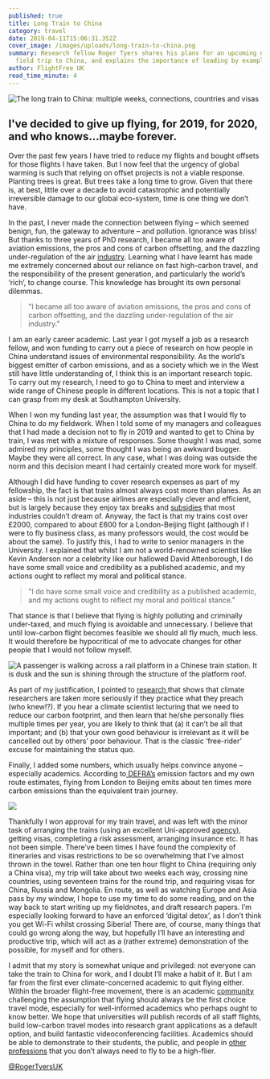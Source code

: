 ```yaml
---
published: true
title: Long Train to China
category: travel
date: 2019-04-11T15:06:31.352Z
cover_image: /images/uploads/long-train-to-china.png
summary: Research fellow Roger Tyers shares his plans for an upcoming no-fly
  field trip to China, and explains the importance of leading by example
author: FlightFree UK
read_time_minute: 4
---
```

![](/images/uploads/long-train-to-china.png "The long train to China: multiple weeks, connections, countries and visas")

## I've decided to give up flying, for 2019, for 2020, and who knows…maybe forever.

Over the past few years I have tried to reduce my flights and bought offsets for those flights I have taken. But I now feel that the urgency of global warming is such that relying on offset projects is not a viable response. Planting trees is great. But trees take a long time to grow. Given that there is, at best, little over a decade to avoid catastrophic and potentially irreversible damage to our global eco-system, time is one thing we don’t have.

In the past, I never made the connection between flying – which seemed benign, fun, the gateway to adventure – and pollution. Ignorance was bliss! But thanks to three years of PhD research, I became all too aware of aviation emissions, the pros and cons of carbon offsetting, and the dazzling under-regulation of the air [industry](https://theconversation.com/its-time-to-wake-up-to-the-devastating-impact-flying-has-on-the-environment-70953). Learning what I have learnt has made me extremely concerned about our reliance on fast high-carbon travel, and the responsibility of the present generation, and particularly the world’s ‘rich’, to change course. This knowledge has brought its own personal dilemmas.

> "I became all too aware of aviation emissions, the pros and cons of carbon offsetting, and the dazzling under-regulation of the air [](https://theconversation.com/its-time-to-wake-up-to-the-devastating-impact-flying-has-on-the-environment-70953)industry."

I am an early career academic. Last year I got myself a job as a research fellow, and won funding to carry out a piece of research on how people in China understand issues of environmental responsibility. As the world’s biggest emitter of carbon emissions, and as a society which we in the West still have little understanding of, I think this is an important research topic. To carry out my research, I need to go to China to meet and interview a wide range of Chinese people in different locations. This is not a topic that I can grasp from my desk at Southampton University. 

When I won my funding last year, the assumption was that I would fly to China to do my fieldwork. When I told some of my managers and colleagues that I had made a decision not to fly in 2019 and wanted to get to China by train, I was met with a mixture of responses. Some thought I was mad, some admired my principles, some thought I was being an awkward bugger. Maybe they were all correct. In any case, what I was doing was outside the norm and this decision meant I had certainly created more work for myself.

Although I did have funding to cover research expenses as part of my fellowship, the fact is that trains almost always cost more than planes. As an aside – this is not just because airlines are especially clever and efficient, but is largely because they enjoy tax breaks and [subsidies](https://www.mdpi.com/2071-1050/9/8/1295) that most industries couldn’t dream of. Anyway, the fact is that my trains cost over £2000, compared to about £600 for a London-Beijing flight (although if I were to fly business class, as many professors would, the cost would be about the same). To justify this, I had to write to senior managers in the University. I explained that whilst I am not a world-renowned scientist like Kevin Anderson nor a celebrity like our hallowed David Attenborough, I do have some small voice and credibility as a published academic, and my actions ought to reflect my moral and political stance. 

> "I do have some small voice and credibility as a published academic, and my actions ought to reflect my moral and political stance."

That stance is that I believe that flying is highly polluting and criminally under-taxed, and much flying is avoidable and unnecessary. I believe that until low-carbon flight becomes feasible we should all fly much, much less. It would therefore be hypocritical of me to advocate changes for other people that I would not follow myself. 

![A passenger is walking across a rail platform in a Chinese train station. It is dusk and the sun is shining through the structure of the platform roof. ](/images/uploads/china-train.jpg "Photo credit: Lau Keith")

As part of my justification, I pointed to [research ](https://link.springer.com/article/10.1007/s10584-016-1713-2)that shows that climate researchers are taken more seriously if they practice what they preach (who knew!?). If you hear a climate scientist lecturing that we need to reduce our carbon footprint, and then learn that he/she personally flies multiple times per year, you are likely to think that (a) it can’t be all that important; and (b) that your own good behaviour is irrelevant as it will be cancelled out by others’ poor behaviour. That is the classic ‘free-rider’ excuse for maintaining the status quo.

Finally, I added some numbers, which usually helps convince anyone – especially academics. According to[ DEFRA’s](https://www.gov.uk/government/publications/greenhouse-gas-reporting-conversion-factors-2018) emission factors and my own route estimates, flying from London to Beijing emits about ten times more carbon emissions than the equivalent train journey.

![](/images/uploads/china-emissions.png)

Thankfully I won approval for my train travel, and was left with the minor task of arranging the trains (using an excellent Uni-approved [agency](http://www.thetravelbureau.co.uk/)), getting visas, completing a risk assessment, arranging insurance etc. It has not been simple. There’ve been times I have found the complexity of itineraries and visas restrictions to be so overwhelming that I’ve almost thrown in the towel. Rather than one ten hour flight to China (requiring only a China visa), my trip will take about two weeks each way, crossing nine countries, using seventeen trains for the round trip, and requiring visas for China, Russia and Mongolia. En route, as well as watching Europe and Asia pass by my window, I hope to use my time to do some reading, and on the way back to start writing up my fieldnotes, and draft research papers. I’m especially looking forward to have an enforced ‘digital detox’, as I don’t think you get Wi-Fi whilst crossing Siberia! There are, of course, many things that could go wrong along the way, but hopefully I’ll have an interesting and productive trip, which will act as a (rather extreme) demonstration of the possible, for myself and for others. 

I admit that my story is somewhat unique and privileged: not everyone can take the train to China for work, and I doubt I’ll make a habit of it. But I am far from the first ever climate-concerned academic to quit flying either. Within the broader flight-free movement, there is an academic [community ](https://academicflyingblog.wordpress.com/)challenging the assumption that flying should always be the first choice travel mode, especially for well-informed academics who perhaps ought to know better. We hope that universities will publish records of all staff flights, build low-carbon travel modes into research grant applications as a default option, and build fantastic videoconferencing facilities. Academics should be able to demonstrate to their students, the public, and people in [other professions](https://theconversation.com/researchers-set-an-example-fly-less-111046) that you don’t always need to fly to be a high-flier. 

[@RogerTyersUK](https://twitter.com/RogerTyersUK)